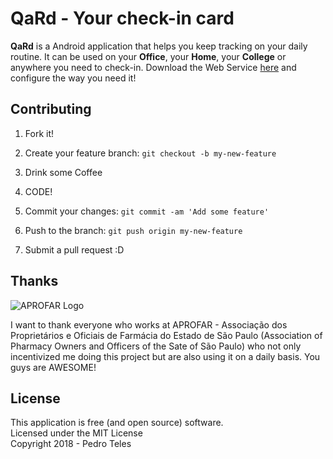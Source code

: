 # QaRd - Your check-in card

**QaRd** is a Android application that helps you keep tracking on your daily routine. 
It can be used on your **Office**, your **Home**, your **College** or anywhere you need to check-in.
Download the Web Service [here](https://github.com/PedroRTeles/QaRd-WebService) and configure the way you need it!

## Contributing

1. Fork it!

2. Create your feature branch: `git checkout -b my-new-feature`

3. Drink some Coffee

4. CODE!

5. Commit your changes: `git commit -am 'Add some feature'`

6. Push to the branch: `git push origin my-new-feature`

7. Submit a pull request :D

## Thanks
![APROFAR Logo](http://aprofar.org.br/_imagens/logo_aprofar_completo.png)

I want to thank everyone who works at APROFAR - Associação dos Proprietários e Oficiais de Farmácia do Estado de São Paulo (Association of Pharmacy Owners and Officers of the Sate of São Paulo) who not only incentivized me doing this project but are also using it on a daily basis.
You guys are AWESOME!


## License

This application is free (and open source) software. <br/>
Licensed under the MIT License <br/>
Copyright 2018 - Pedro Teles
